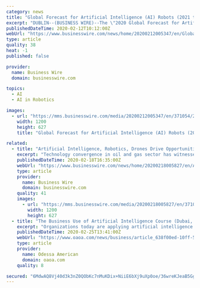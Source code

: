 ```yaml
---
category: news
title: "Global Forecast for Artificial Intelligence (AI) Robots (2021 to 2026) - High Tech & Emerging Markets Report - ResearchAndMarkets.com"
excerpt: "DUBLIN--(BUSINESS WIRE)--The \"2020 Global Forecast for Artificial Intelligence (Ai) Robots (2021-2026 Outlook)-High Tech & Emerging Markets Report\" report has been added to ResearchAndMarkets.com's offering. This report contains timely and accurate market statistics and forecasts on the market for over 140 countries. Published annually ..."
publishedDateTime: 2020-02-12T10:12:00Z
webUrl: "https://www.businesswire.com/news/home/20200212005347/en/Global-Forecast-Artificial-Intelligence-AI-Robots-2021"
type: article
quality: 38
heat: -1
published: false

provider:
  name: Business Wire
  domain: businesswire.com

topics:
  - AI
  - AI in Robotics

images:
  - url: "https://mms.businesswire.com/media/20200212005347/en/371054/23/ResearchAndMarkets_800px.jpg"
    width: 1200
    height: 627
    title: "Global Forecast for Artificial Intelligence (AI) Robots (2021 to 2026) - High Tech & Emerging Markets Report - ResearchAndMarkets.com"

related:
  - title: "Artificial Intelligence, Robotics, Drones Drive Opportunities to Transform the Oil & Gas Sector - 2019 - ResearchAndMarkets.com"
    excerpt: "Technology convergence in oil and gas sector has witnessed adoption of several technologies such as artificial intelligence (AI), robotic process automation, Big Data analytics, advanced sensor technologies, autonomous robots and drones, which can enable effective inspection of oil rig sites, corrosion and leaks monitoring, enable predictive ..."
    publishedDateTime: 2020-02-18T16:35:00Z
    webUrl: "https://www.businesswire.com/news/home/20200218005827/en/Artificial-Intelligence-Robotics-Drones-Drive-Opportunities-Transform"
    type: article
    provider:
      name: Business Wire
      domain: businesswire.com
    quality: 41
    images:
      - url: "https://mms.businesswire.com/media/20200218005827/en/371054/23/ResearchAndMarkets_800px.jpg"
        width: 1200
        height: 627
  - title: "The Business Use of Artificial Intelligence Course (Dubai, United Arab Emirates - April 8-9, 2020) - ResearchAndMarkets.com"
    excerpt: "Organizations today are applying artificial intelligence capabilities to a wide variety of uses especially in operations ... Jobs change dramatically, current skill become obsolete and displaced, there may exist resistance to change and unrealistic fear of robots taking over as well as other aspects of automation. This was true when automation ..."
    publishedDateTime: 2020-02-25T13:41:00Z
    webUrl: "https://www.oaoa.com/news/business/article_638f00ed-10ff-54bb-86d3-4566979ca02d.html"
    type: article
    provider:
      name: Odessa American
      domain: oaoa.com
    quality: 8

secured: "6MdwAQ8Vj40d3k3nZ0QObKc7nMuKDix+NiiE6bXj9uXp0oe/36wreKJeaB5GgX+WrmbdXqvs5SLsPk95wQFEFXaaQh2x/7CO/lQrjxnZ4uMoiA/rMW2fdVEyDvbIcpy/BbAnAIJU7+mWm2kMOrOc20gnjA3zf/RZ+CK4w7tNkSlW8rFcPHVtvwxSi/MBQLeqIakev4dPFkBI1En0l9D+VSYhpXIIAoI1BYnJJYgkM4V5DTO86/i3PodAbrMRAP/ZrZ9tXkSkjN4kXG7L9k4gf9/XIepEYZazWawbOZPU03CJlxEBiSPuXC0bPkSClG+8lhZ/yf67TWFxNVB//6BFPAhx3O73CSszHutz/zTY6rJrowLfU0w1cdts/zkYaI81/y+7l4r8O2foX7pKsXtKTnf+5xFNNv/8jjGdiLmkD7RfnX6pSlcbVEKM0JTPbE+imXWIWP5Tnc6aySg7+1G0irla6J/DdFfGHvUB9cKrmlQ=;zZtv3q3BIxtxndnwUsj0/g=="
---
```


